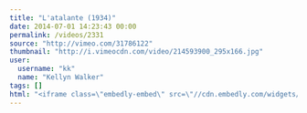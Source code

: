 ```yaml
---
title: "L'atalante (1934)"
date: 2014-07-01 14:23:43 00:00
permalink: /videos/2331
source: "http://vimeo.com/31786122"
thumbnail: "http://i.vimeocdn.com/video/214593900_295x166.jpg"
user:
  username: "kk"
  name: "Kellyn Walker"
tags: []
html: "<iframe class=\"embedly-embed\" src=\"//cdn.embedly.com/widgets/media.html?src=http%3A%2F%2Fplayer.vimeo.com%2Fvideo%2F31786122&wmode=transparent&src_secure=1&url=http%3A%2F%2Fvimeo.com%2F31786122&image=http%3A%2F%2Fi.vimeocdn.com%2Fvideo%2F214593900_295x166.jpg&key=daaebf4d9cdd46779200162d0ca86e20&type=text%2Fhtml&schema=vimeo\" width=\"512\" height=\"384\" scrolling=\"no\" frameborder=\"0\" allowfullscreen></iframe>"
---
```


